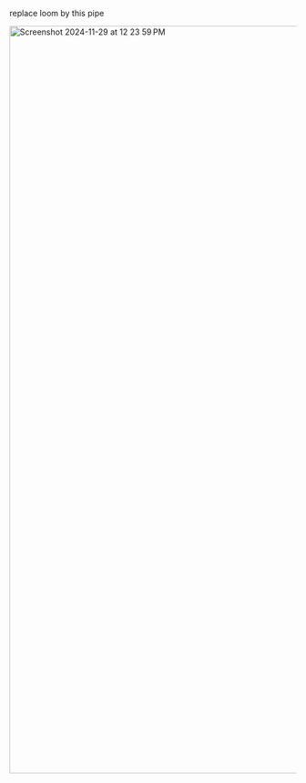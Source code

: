 replace loom by this pipe

<img width="1312" alt="Screenshot 2024-11-29 at 12 23 59 PM" src="https://github.com/user-attachments/assets/6f7ab5a2-f791-4d9c-928b-45c594a026cb">
